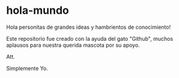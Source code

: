 # hola-mundo

Hola personitas de grandes ideas y hambrientos de conocimiento!

Este repositorio fue creado con la ayuda del gato "Github",
muchos aplausos para nuestra querida mascota por su apoyo.

Att.

Simplemente Yo.
